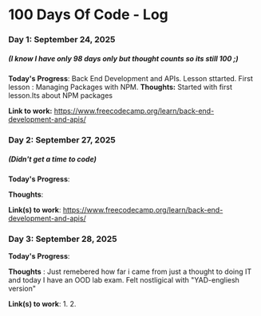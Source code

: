 # 100 Days Of Code - Log

### Day 1: September 24, 2025 
##### (I know I have only 98 days only but thought counts so its still 100 ;)

**Today's Progress**: Back End Development and APIs. Lesson sttarted. First lesson : Managing Packages with NPM.
**Thoughts:** Started with first lesson.Its about NPM packages

**Link to work:** https://www.freecodecamp.org/learn/back-end-development-and-apis/

### Day 2: September 27, 2025
##### (Didn't get a time to code)

**Today's Progress**:

**Thoughts**:

**Link(s) to work**: https://www.freecodecamp.org/learn/back-end-development-and-apis/


### Day 3: September 28, 2025

**Today's Progress**: 

**Thoughts** : Just remebered how far i came from just a thought to doing IT and today I have an OOD lab exam. Felt nostligical with "YAD-engliesh version"

**Link(s) to work**: 
1.
2.
